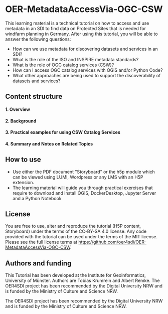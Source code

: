 # OER-MetadataAccessVia-OGC-CSW
This learning material is a technical tutorial on how to access and use metadata in an SDI to find data on Protected Sites that is needed for windfarm planning in Germany.
After using this tutorial, you will be able to answer the following questions:
* How can we use metadata for discovering datasets and services in an SDI?
* What is the role of the ISO and INSPIRE metadata standards?
* What is the role of OGC catalog services (CSW)?
* How can I access OGC catalog services with QGIS and/or Python Code?
* What other approaches are being used to support the discoverability of datasets and services?

## Content structure
#### 1. Overview  
#### 2. Background  
#### 3. Practical examples for using CSW Catalog Services   
#### 4. Summary and Notes on Related Topics  
 

## How to use
* Use either the PDF document "Storyboard" or the h5p module which can be viewed using LUMI, Wordpress or any LMS with an H5P extension.
* The learning material will guide you through practical exercises that require to download and install QGIS, DockerDesktop, Jupyter Server and a Python Notebook

## License
You are free to use, alter and reproduce the tutorial (H5P content, Storyboard) under the terms of the CC-BY-SA 4.0 license. Any code provided with the tutorial can be used under the terms of the MIT license. Please see the full license terms at https://github.com/oer4sdi/OER-MetadataAccessVia-OGC-CSW. 

## Authors and funding
This Tutorial has been developed at the Institute for Geoinformatics, University of Münster. Authors are Tobias Krumrein and Albert Remke.
The OER4SDI project has been recommended by the Digital University NRW and is funded by the Ministry of Culture and Science NRW.

The OER4SDI project has been recommended by the Digital University NRW and is funded by the Ministry of Culture and Science NRW.
